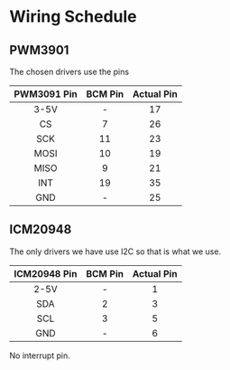 # Wiring Schedule

## PWM3901

The chosen drivers use the pins

| PWM3091 Pin | BCM Pin | Actual Pin |
|:-:|:-:|:-:|
| 3-5V | - | 17 |
| CS | 7 | 26 |
| SCK | 11 | 23 |
| MOSI | 10 | 19 |
| MISO | 9 | 21 |
| INT | 19 | 35 |
| GND | - | 25 |

## ICM20948

The only drivers we have use I2C so that is what we use.

| ICM20948 Pin | BCM Pin | Actual Pin |
|:----:|:-:|:-:|
| 2-5V | - | 1 |
| SDA  | 2 | 3 |
| SCL  | 3 | 5 |
| GND  | - | 6 |

No interrupt pin.
